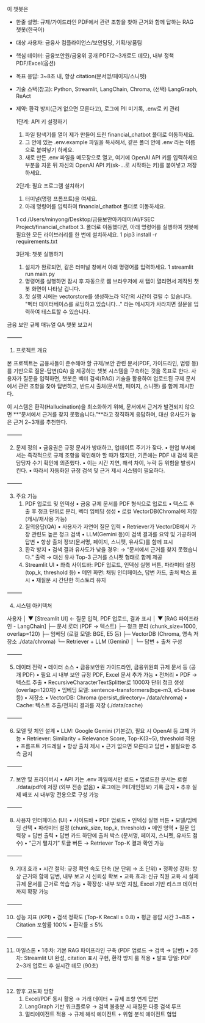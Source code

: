 이 챗봇은
- 한줄 설명: 규제/가이드라인 PDF에서 관련 조항을 찾아 근거와 함께 답하는 RAG 챗봇(한국어)
- 대상 사용자: 금융사 컴플라이언스/보안담당, 기획/상품팀
- 핵심 데이터: 금융보안원/금융위 공개 PDF(2~3개로도 데모), 내부 정책 PDF/Excel(옵션)
- 목표 응답: 3~8초 내, 항상 citation(문서명/페이지/스니펫)
- 기술 스택(참고): Python, Streamlit, LangChain, Chroma, (선택) LangGraph, ReAct
- 제약: 환각 방지(근거 없으면 모른다고), 로그에 PII 미기록, .env로 키 관리


  1단계: API 키 설정하기

   1. 파일 탐색기를 열어 제가 만들어 드린 financial_chatbot 폴더로
      이동하세요.
   2. 그 안에 있는 .env.example 파일을 복사해서, 같은 폴더 안에 .env 라는
      이름으로 붙여넣기 하세요.
   3. 새로 만든 .env 파일을 메모장으로 열고, 여기에 OpenAI API 키를 
      입력하세요 부분을 지운 뒤 자신의 OpenAI API 키(sk-...로 시작하는 키)를
      붙여넣고 저장하세요.

  2단계: 필요 프로그램 설치하기

   1. 터미널(명령 프롬프트)을 여세요.
   2. 아래 명령어를 입력하여 financial_chatbot 폴더로 이동하세요.

   1     cd /Users/minyong/Desktop/금융보안아카데미/AI/FSEC\
     Project/financial_chatbot
   3. 폴더로 이동했다면, 아래 명령어를 실행하여 챗봇에 필요한 모든
      라이브러리를 한 번에 설치하세요.
   1     pip3 install -r requirements.txt

  3단계: 챗봇 실행하기

   1. 설치가 완료되면, 같은 터미널 창에서 아래 명령어를 입력하세요.
   1     streamlit run main.py
   2. 명령어를 실행하면 잠시 후 자동으로 웹 브라우저에 새 탭이 열리면서
      제작된 챗봇 화면이 나타날 겁니다.
   3. 첫 실행 시에는 vectorstore를 생성하느라 약간의 시간이 걸릴 수 있습니다.
      "벡터 데이터베이스를 로딩하고 있습니다..." 라는 메시지가 사라지면 질문을
       입력하여 테스트할 수 있습니다.


금융 보안 규제 매뉴얼 QA 챗봇 보고서

⸻

1. 프로젝트 개요

본 프로젝트는 금융사들이 준수해야 할 규제/보안 관련 문서(PDF, 가이드라인, 법령 등) 를 기반으로 질문-답변(QA) 을 제공하는 챗봇 시스템을 구축하는 것을 목표로 한다.
사용자가 질문을 입력하면, 챗봇은 벡터 검색(RAG) 기술을 활용하여 업로드된 규제 문서에서 관련 조항을 찾아 답변하고, 반드시 출처(문서명, 페이지, 스니펫) 를 함께 제시한다.

이 시스템은 환각(Hallucination)을 최소화하기 위해, 문서에서 근거가 발견되지 않으면 **“문서에서 근거를 찾지 못했습니다.”**라고 정직하게 응답하며, 대신 유사도가 높은 근거 2~3개를 추천한다.

⸻

2. 문제 정의
	•	금융권은 규정 문서가 방대하고, 업데이트 주기가 잦다.
	•	현업 부서에서는 즉각적으로 규제 조항을 확인해야 할 때가 많지만, 기존에는 PDF 내 검색 혹은 담당자 수기 확인에 의존했다.
	•	이는 시간 지연, 해석 차이, 누락 등 위험을 발생시킨다.
	•	따라서 자동화된 규정 검색 및 근거 제시 시스템이 필요하다.

⸻

3. 주요 기능
	1.	PDF 업로드 및 인덱싱
	•	금융 규제 문서를 PDF 형식으로 업로드
	•	텍스트 추출 후 청크 단위로 분리, 벡터 임베딩 생성
	•	로컬 VectorDB(Chroma)에 저장 (캐시/재사용 가능)
	2.	질의응답(QA)
	•	사용자가 자연어 질문 입력
	•	Retriever가 VectorDB에서 가장 관련도 높은 청크 검색
	•	LLM(Gemini 등)이 검색 결과를 요약 및 가공하여 답변
	•	항상 출처 정보(문서명, 페이지, 스니펫, 유사도)를 함께 표시
	3.	환각 방지
	•	검색 결과 유사도가 낮을 경우:
→ “문서에서 근거를 찾지 못했습니다.” 출력
→ 대신 유사 Top-3 근거를 스니펫 형태로 함께 제공
	4.	Streamlit UI
	•	좌측 사이드바: PDF 업로드, 인덱싱 실행 버튼, 파라미터 설정(top_k, threshold 등)
	•	메인 화면: 채팅 인터페이스, 답변 카드, 출처 박스 표시
	•	재질문 시 간단한 히스토리 유지

⸻

4. 시스템 아키텍처

사용자
   │
   ▼
[Streamlit UI]  ← 질문 입력, PDF 업로드, 결과 표시
   │
   ▼
[RAG 파이프라인 - LangChain]
   ├─ 문서 로더 (PDF → 텍스트)
   ├─ 청크 분리 (chunk_size=1000, overlap=120)
   ├─ 임베딩 (로컬 모델: BGE, E5 등)
   ├─ VectorDB (Chroma, 영속 저장소 ./data/chroma)
   └─ Retriever + LLM (Gemini)
        │
        └─ 답변 + 출처 구성


⸻

5. 데이터 전략
	•	데이터 소스
	•	금융보안원 가이드라인, 금융위원회 규제 문서 등 (공개 PDF)
	•	필요 시 내부 보안 규정 PDF, Excel 문서 추가 가능
	•	전처리
	•	PDF → 텍스트 추출
	•	RecursiveCharacterTextSplitter로 1000자 단위 청크 생성 (overlap=120자)
	•	임베딩 모델: sentence-transformers(bge-m3, e5-base 등)
	•	저장소
	•	VectorDB: Chroma (persist_directory=./data/chroma)
	•	Cache: 텍스트 추출/전처리 결과를 저장 (./data/cache)

⸻

6. 모델 및 체인 설계
	•	LLM: Google Gemini (기본값), 필요 시 OpenAI 등 교체 가능
	•	Retriever: Similarity + Relevance Score, Top-K(3~5), threshold 적용
	•	프롬프트 가드레일
	•	항상 출처 제시
	•	근거 없으면 모른다고 답변
	•	불필요한 추측 금지

⸻

7. 보안 및 프라이버시
	•	API 키는 .env 파일에서만 로드
	•	업로드한 문서는 로컬 ./data/pdf에 저장 (외부 전송 없음)
	•	로그에는 PII(개인정보) 기록 금지
	•	추후 실제 배포 시 내부망 전용으로 구성 가능

⸻

8. 사용자 인터페이스 (UI)
	•	사이드바
	•	PDF 업로드
	•	인덱싱 실행 버튼
	•	모델/임베딩 선택
	•	파라미터 설정 (chunk_size, top_k, threshold)
	•	메인 영역
	•	질문 입력창 + 답변 출력
	•	답변 카드 하단에 출처 박스 (문서명, 페이지, 스니펫, 유사도 점수)
	•	“근거 펼치기” 토글 버튼 → Retriever Top-K 결과 확인 가능

⸻

9. 기대 효과
	•	시간 절약: 규정 확인 속도 단축 (분 단위 → 초 단위)
	•	정확성 강화: 항상 근거와 함께 답변, 내부 보고 시 신뢰성 확보
	•	교육 효과: 신규 직원 교육 시 실제 규제 문서를 근거로 학습 가능
	•	확장성: 내부 보안 지침, Excel 기반 리스크 데이터까지 확장 가능

⸻

10. 성능 지표 (KPI)
	•	검색 정확도 (Top-K Recall ≥ 0.8)
	•	평균 응답 시간 3~8초
	•	Citation 포함률 100%
	•	환각률 ≤ 5%

⸻

11. 마일스톤
	•	1주차: 기본 RAG 파이프라인 구축 (PDF 업로드 → 검색 → 답변)
	•	2주차: Streamlit UI 완성, citation 표시 구현, 환각 방지 룰 적용
	•	발표 당일: PDF 2~3개 업로드 후 실시간 데모 (90초)

⸻

12. 향후 고도화 방향
	1.	Excel/PDF 동시 활용 → 거래 데이터 + 규제 조항 연계 답변
	2.	LangGraph 기반 워크플로우 → 검색 불충분 시 재질문·다중 검색 루프
	3.	멀티에이전트 적용 → 규제 해석 에이전트 + 위험 분석 에이전트 협업

